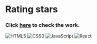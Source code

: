 <h1>Rating stars</h1>
<h3>Click <a href=" https://uday-2997.github.io/rating-stars/" target="_blank"> here</a> to check the work.</h3>

![HTML5](https://img.shields.io/badge/html5-%23E34F26.svg?style=for-the-badge&logo=html5&logoColor=white)
![CSS3](https://img.shields.io/badge/css3-%231572B6.svg?style=for-the-badge&logo=css3&logoColor=white)
![JavaScript](https://img.shields.io/badge/javascript-%23323330.svg?style=for-the-badge&logo=javascript&logoColor=%23F7DF1E)
![React](https://img.shields.io/badge/react-%23323330.svg?style=for-the-badge&logo=react&logoColor=%23F7DF1E)